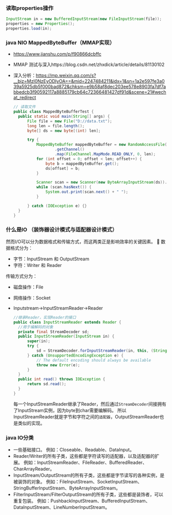 ### 读取properties操作

```java
InputStream in = new BufferedInputStream(new FileInputStream(file));
properties = new Properties();
properties.load(in);
```

### java NIO MappedByteBuffer（MMAP实现）

- https://www.jianshu.com/p/f90866dcbffc

- MMAP 测试与深入https://blog.csdn.net/zhxdick/article/details/81130102

- 深入分析：https://mp.weixin.qq.com/s?__biz=MzI0NzEyODIyOA==&mid=2247484211&idx=1&sn=1a2e597fe3a039a5925db5f000bad872&chksm=e9b58af8dec203ee578e8903fa7df7abbedcb3f90592117a8885179cb64c72366481427df91d&scene=21#wechat_redirect
  
  ```java
  // 读取文件
  public class MappedByteBufferTest {
    public static void main(String[] args) {
        File file = new File("D://data.txt");
        long len = file.length();
        byte[] ds = new byte[(int) len];
  
        try {
            MappedByteBuffer mappedByteBuffer = new RandomAccessFile(file, "r")
                    .getChannel()
                    .map(FileChannel.MapMode.READ_ONLY, 0, len);
            for (int offset = 0; offset < len; offset++) {
                byte b = mappedByteBuffer.get();
                ds[offset] = b;
            }
  
            Scanner scan = new Scanner(new ByteArrayInputStream(ds)).useDelimiter(" ");
            while (scan.hasNext()) {
                System.out.print(scan.next() + " ");
            }
  
        } catch (IOException e) {}
    }
  }
  ```

### 什么是IO （装饰器设计模式与适配器设计模式）

然而I/O可以分为数据格式和传输方式，而这两类正是影响效率的关键因素。  :pear:
数据格式分为：

- 字节：InputStream 和 OutputStream
- 字符：Writer 和 Reader

传输方式分为：

- 磁盘操作：File

- 网络操作：Socket

- Inputstream->InputStreamReader->Reader
  
  ```java
  //继承Reader，实现Reader的接口
  public class InputStreamReader extends Reader {
    //用于编解码的对象
    private final StreamDecoder sd;
    public InputStreamReader(InputStream in) {
        super(in);
        try {
            sd = StreamDecoder.forInputStreamReader(in, this, (String)null); // ## check lock object
        } catch (UnsupportedEncodingException e) {
            // The default encoding should always be available
            throw new Error(e);
        }
    }
    public int read() throws IOException {
        return sd.read();
    }
  }
  ```
  
  每一个InputStreamReader继承了Reader，然后通过```StreamDecoder```间接拥有了InputStream实例，因为byte到char需要编解码。
  所以InputStreamReader就是字节和字符之间的```适配器```，OutputStreamReader也是类似的实现。

### java IO分类

- 一些基础接口。
  例如：Closeable、Readable、DataInput。
- Reader/Writer的所有子类，这些都是字符读写的适配器，以及适配器的扩展。
  例如：InputStreamReader、FileReader、BufferedReader、CharArrayReader。
- InputStream/OutputStream的所有子类，这些都是字节读写的各种实例，是被装饰的对象。
  例如：FileInputStream、SocketInputStream、StringBufferInputStream、ByteArrayInputStream。
- FilterInputStream/FilterOutputStream的所有子类，这些都是装饰者，可以重复包装。
  例如：PushbackInputStream、BufferedInputStream、DataInputStream、LineNumberInputStream。
